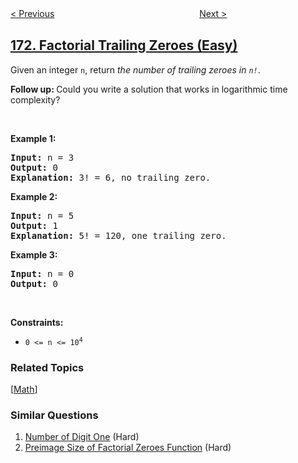 <!--|This file generated by command(leetcode description); DO NOT EDIT.    |-->
<!--+----------------------------------------------------------------------+-->
<!--|@author    openset <openset.wang@gmail.com>                           |-->
<!--|@link      https://github.com/openset                                 |-->
<!--|@home      https://github.com/openset/leetcode                        |-->
<!--+----------------------------------------------------------------------+-->

[< Previous](../excel-sheet-column-number "Excel Sheet Column Number")
　　　　　　　　　　　　　　　　
[Next >](../binary-search-tree-iterator "Binary Search Tree Iterator")

## [172. Factorial Trailing Zeroes (Easy)](https://leetcode.com/problems/factorial-trailing-zeroes "阶乘后的零")

<p>Given an integer <code>n</code>, return <em>the number of trailing zeroes in <code>n!</code></em>.</p>

<p><b>Follow up: </b>Could you write a&nbsp;solution that works in logarithmic time complexity?</p>

<p>&nbsp;</p>
<p><strong>Example 1:</strong></p>

<pre>
<strong>Input:</strong> n = 3
<strong>Output:</strong> 0
<strong>Explanation:</strong>&nbsp;3! = 6, no trailing zero.
</pre>

<p><strong>Example 2:</strong></p>

<pre>
<strong>Input:</strong> n = 5
<strong>Output:</strong> 1
<strong>Explanation:</strong>&nbsp;5! = 120, one trailing zero.
</pre>

<p><strong>Example 3:</strong></p>

<pre>
<strong>Input:</strong> n = 0
<strong>Output:</strong> 0
</pre>

<p>&nbsp;</p>
<p><strong>Constraints:</strong></p>

<ul>
	<li><code>0 &lt;= n &lt;= 10<sup>4</sup></code></li>
</ul>

### Related Topics
  [[Math](../../tag/math/README.md)]

### Similar Questions
  1. [Number of Digit One](../number-of-digit-one) (Hard)
  1. [Preimage Size of Factorial Zeroes Function](../preimage-size-of-factorial-zeroes-function) (Hard)
